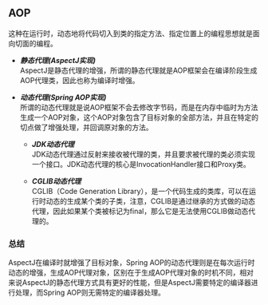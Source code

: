 ## AOP
这种在运行时，动态地将代码切入到类的指定方法、指定位置上的编程思想就是面向切面的编程。

- ***静态代理(AspectJ实现)***  
     AspectJ是静态代理的增强，所谓的静态代理就是AOP框架会在编译阶段生成AOP代理类，因此也称为编译时增强。

- ***动态代理(Spring AOP实现)***  
    所谓的动态代理就是说AOP框架不会去修改字节码，而是在内存中临时为方法生成一个AOP对象，这个AOP对象包含了目标对象的全部方法，并且在特定的切点做了增强处理，并回调原对象的方法。

    * ***JDK动态代理***  
        JDK动态代理通过反射来接收被代理的类，并且要求被代理的类必须实现一个接口。JDK动态代理的核心是InvocationHandler接口和Proxy类。

    * ***CGLIB动态代理***  
        CGLIB（Code Generation Library），是一个代码生成的类库，可以在运行时动态的生成某个类的子类，注意，CGLIB是通过继承的方式做的动态代理，因此如果某个类被标记为final，那么它是无法使用CGLIB做动态代理的。

### **总结**
AspectJ在编译时就增强了目标对象，Spring AOP的动态代理则是在每次运行时动态的增强，生成AOP代理对象，区别在于生成AOP代理对象的时机不同，相对来说AspectJ的静态代理方式具有更好的性能，但是AspectJ需要特定的编译器进行处理，而Spring AOP则无需特定的编译器处理。
